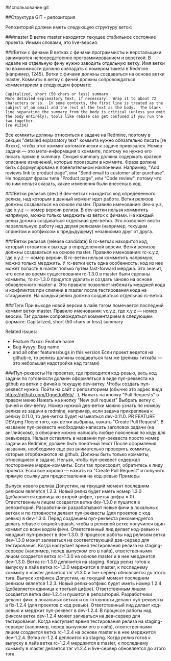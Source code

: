 
#Использование git

##Структура GIT - репозитория

Репозиторий должен иметь следующую структуру веток:

###master
В ветке master находится текущее стабильное состояние проекта. Иными словами, это live-версия.

###Ветки с фичами
В ветках с фичами программисты и верстальщики занимаются непосредственно программированием и версткой. В идеале на отдельную фичу нужно заводить отдельную ветку. Имя ветки по возможности должно совпадать с номером тикета в Redmine (например, 1245). Ветки с фичами должны создаваться на основе ветки master.
Коммиты в ветку с фичей должны сопровождаться комментарием в следующем формате:

`Capitalized, short (50 chars or less) summary`  
`More detailed explanatory text, if necessary.  Wrap it to about 72`  
`characters or so.  In some contexts, the first line is treated as the`  
`subject of an email and the rest of the text as the body.  The blank`  
`line separating the summary from the body is critical (unless you omit`  
`the body entirely); tools like rebase can get confused if you run the`  
`two together.`  
`[re #1234]`  

Все коммиты должны относиться к задаче на Redmine, поэтому в секции "detailed explanatory text" коммита нужно обязательно писать [re #xxxx], чтобы этот коммит автоматически к задаче привязался. Номер задачи — это мета-информация о коммите, поэтому не нужно его писать прямо в summary. Секция summary должна содержать краткое описание изменений, которые произошли в коммите. Фраза должна быть сформулирована в повелительном наклонении. Например, "Add reviews link to product page", или "Send email to customer after purchase".
Не подходят фразы типа "Product page", или "Code review", потому что по ним нельзя сказать, какие изменения были внесены в код.

###Ветки релизов (dev)
В dev-ветках находится код определенного релиза, над которым в данный момент идет работа. Ветки релизов должны создаваться на основе master. Правило именования: dev-x.y.z, где x.y.z — номер версии релиза. В dev-ветки нельзя коммитить напрямую, можно только мерджить из веток с фичами.
На каждый релиз должна создаваться отдельная дев-ветка. Это позволяет вести параллельную работу над двумя релизами (например, текущим спринтом и хотфиксом к предыдущему) независимо друг от друга.

###Ветки релизов (release candidate)
В rc-ветках находится код, который готовится к выходу в определенной версии. Ветки релизов должны создаваться на основе master. Правило именования: rc-x.y.z, где x.y.z — номер версии.
В rc-ветки нельзя коммитить напрямую, можно только мерджить.
У rc-ветки есть одна особенность: код из нее может попасть в master только путем fast-forward мерджа. Это значит, что если во время существования rc-1.3.0 в master были сделаны коммиты, то rc-1.3.0 придется удалить и создать заново на основе обновленного master-а. Это правило позволяет избежать мерджей кода и конфликтов при слиянии в master после тестирования кода на стэйджинге.
На каждый релиз должна создаваться отдельная rc-ветка.

###Тэги
При выходе новой версии в лайв тэгом помечается последний коммит ветки master. Правило именования: vx.y.z, где x.y.z — номер версии. Тэг должен сопровождаться комментарием в следующем формате:
Capitalized, short (50 chars or less) summary

Related issues:
* Feature #xxxx: Feature name
* Bug #yyyy: Bug name
* and all other features/bugs in this version
Если проект ведется на github-е, то релизы должны создаваться там же (релизы гитхаба — это небольшая надстройка над тэгами)

###Пул-реквесты
На проектах, где проводится код-ревью, весь код задачи по готовности должен оформляться в виде пул-реквеста на github из ветки с фичей в текущую dev-ветку.
Чтобы создать пул-реквест нужно:
Пойти на сайт с репозиторием (обычно это адрес вида https://github.com/OggettoWeb/...),
Нажать на кнопку "Pull Requests" в правом меню
Нажать на кнопку "New pull request"
Выбрать ветку с фичей и dev-ветку. Номер нужной дев-ветки можно узнать по номеру релиза из задачи в redmine, например, если задача прикреплена к релизу 0.11.0, то дев-ветка будет называться dev-0.11.0.
PR FEATURE DEV.png
После того, как ветки выбраны, нажать "Create Pull Request". В название пул-реквеста необходимо написать заголовок задачи (на английском), в описание можно написать любые пояснения по коду для ревьювера. Нельзя оставлять в названии пул-реквеста просто номер задачи из Redmine, должен быть понятный текст
После оформления названия, необходимо еще раз внимательно проверить коммиты, которые оторбажаются на github. Должны быть только коммиты, относящиеся к задаче. Нельзя, чтобы пул-реквест содержал посторонние мердж-коммиты. Если так происходит, обратитесь к лиду проекта.
Если все хорошо — нажать на "Create Pull Request" и получить прямую ссылку для предоставления на код-ревью
Примеры

Выпуск нового релиза
Допустим, на текущий момент последним релизом является 1.2.3. Новый релиз будет иметь номер 1.3.0 (добавляется единица ко второй цифре, третья цифра = 0).
Ответственным лицом создается ветка dev-1.3.0 и пушится в репозиторий.
Разработчики разрабатывают новые фичи в локальных ветках и по готовности делают пул-реквесты (для проектов с код ревью) в dev-1.3.0. Перед созданием пул-реквеста рекомендуется делать rebase с опцией squash, чтобы в релизной ветке получился один коммит со всем кодом фичи.
Ответственный лид делает код-ревью и мерджит пул-реквест в dev-1.3.0.
В процессе работы над релизом ветка dev-1.3.0 может заливаться на соответствующий дэв-сервер для тестирования. Когда наступает время тестирования релиза на staging-сервере (например, перед выпуском его в лайв), ответственными лицом создается ветка rc-1.3.0 на основе master и в нее мерджится dev-1.3.0. Ветка rc-1.3.0 деплоится на staging.
Когда релиз готов к выпуску в лайв ветка rc-1.3.0 мерджится в master, к последнему коммиту в master делается тэг v1.3.0 и live-сервер обновляется до этого тэга.
Выпуск хотфикса
Допустим, на текущий момент последним релизом является 1.2.3. Новый релиз-хотфикс будет иметь номер 1.2.4 (добавляется единица к третьей цифре).
Ответственным лицом создается ветка dev-1.2.4 и пушится в репозиторий.
Разработчики делают фикс в локальных ветках и по готовности делают пул-реквесты в fix-1.2.4 (для проектов с код ревью).
Ответственный лид делает код-ревью и мерджит пул-реквест в dev-1.2.4.
В процессе работы над фиксом ветка dev-1.2.4 может заливаться на дев-сервер для тестирования.
Когда наступает время тестирования релиза на staging-сервере (например, перед выпуском его в лайв), ответственными лицом создается ветка rc-1.2.4 на основе master и в нее мерджится dev-1.2.4. Ветка rc-1.2.4 деплоится на staging.
Когда релиз готов к выпуску в лайв ветка rc-1.2.4 мерджится в master, к последнему коммиту в master делается тэг v1.2.4 и live-сервер обновляется до этого тэга.